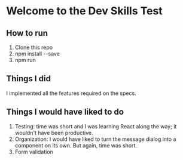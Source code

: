 # Welcome to the Dev Skills Test #

## How to run ##
1. Clone this repo
2. npm install --save
3. npm run

## Things I did ##
I implemented all the features required on the specs.

## Things I would have liked to do ##
1. Testing: time was short and I was learning React along the way; it wouldn't have been productive.
2. Organization: I would have liked to turn the message dialog into a component on its own. But again, time was short.
3. Form validation
